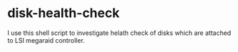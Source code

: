# disk-health-check
I use this shell script to investigate helath check of disks which are attached to LSI megaraid controller.
